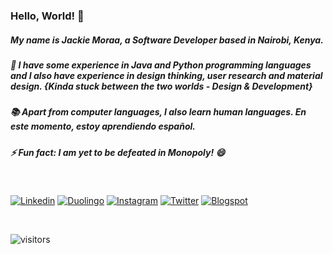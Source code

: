 <h3>Hello, World! 👋</h3>

<!-- Main content-->
<p><h5>My name is Jackie Moraa, a Software Developer based in Nairobi, Kenya. </h5></p>
<p><h5>🌱 I have some experience in Java and Python programming languages and I also have experience in design thinking, user research and material design. {Kinda stuck between the two worlds - Design & Development}</h5></p>
<p><h5>📚 Apart from computer languages, I also learn human languages. En este momento, estoy aprendiendo español.</p></h5>
<p><h5>⚡ Fun fact: I am yet to be defeated in Monopoly! 😄</h5></p>

</br>

<!-- Social media badges-->
[![Linkedin](https://img.shields.io/badge/-LinkedIn-blue?style=flat&logo=Linkedin&logoColor=white)](https://www.linkedin.com/in/jackie-moraa-59786470/)
[![Duolingo](https://img.shields.io/badge/-Duolingo-green?style=flat&logo=Duolingo&logoColor=white)](https://www.duolingo.com/profile/r5cttVCY)
[![Instagram](https://img.shields.io/badge/-Instagram-c13584?style=flat&labelColor=c13584&logo=instagram&logoColor=white)](https://www.instagram.com/kymoraa/)
[![Twitter](https://img.shields.io/badge/-Twitter-blue?style=flat&logo=Twitter&logoColor=white)](https://twitter.com/kymoraa/)
[![Blogspot](https://img.shields.io/badge/-Blogspot-orange?style=flat&logo=Blogger&logoColor=white)](https://uxcanvas.blogspot.com/)

</br>

<!-- Visitors stats-->
![visitors](https://visitor-badge.glitch.me/badge?page_id=kymoraa.visitor-badge)


<!--
**Kymoraa/Kymoraa** is a ✨ _special_ ✨ repository because its `README.md` (this file) appears on your GitHub profile.

Here are some ideas to get you started:

- 🔭 I’m currently working on ...
- 🌱 I’m currently learning ...
- 👯 I’m looking to collaborate on ...
- 🤔 I’m looking for help with ...
- 💬 Ask me about ...
- 📫 How to reach me: ...
- 😄 Pronouns: ...
- ⚡ Fun fact: ...
--> 
